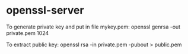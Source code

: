 openssl-server
==============

To generate private key and put in file mykey.pem:
openssl genrsa -out private.pem 1024

To extract public key:
openssl rsa -in private.pem -pubout > public.pem
